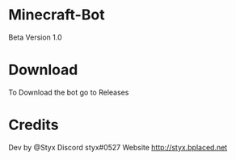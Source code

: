 # Minecraft-Bot
Beta Version 1.0
# Download
To Download the bot go to Releases

# Credits
Dev by @Styx
Discord styx#0527
Website http://styx.bplaced.net
